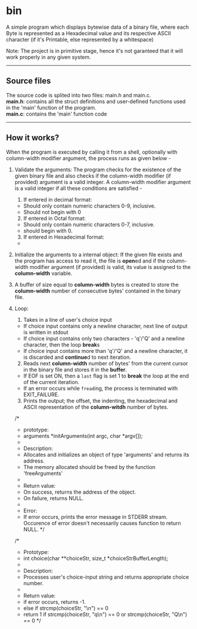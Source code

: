 # bin
A simple program which displays bytewise data of a binary file, where each Byte is represented as a Hexadecimal value and its respective ASCII character (if it's Printable, else represented by a whitespace)

Note: The project is in primitive stage, hence it's not garanteed that it will work properly in any given system.

---

Source files
------------
The source code is splited into two files: main.h and main.c.  
**main.h**: contains all the struct definitions and user-defined functions used in the 'main' function of the program.  
**main.c**: contains the 'main' function code

---

How it works?
-------------

When the program is executed by calling it from a shell, optionally with column-width modifier argument, the process runs as given below -

1. Validate the arguments: The program checks for the existence of the given binary file and also checks if the column-width modifier (if provided) argument is a valid integer. A column-width modifier argument is a valid integer if all these conditions are satisfied -
    1. If entered in decimal format:
      * Should only contain numeric characters 0-9, inclusive.
      * Should not begin with 0
    2. If entered in Octal format:
      * Should only contain numeric characters 0-7, inclusive.
      * should begin with 0.
    3. If entered in Hexadecimal format:
      *
2. Initialize the arguments to a internal object: If the given file exists and the program has access to read it, the file is **open**ed and if the column-width modifier argument (if provided) is valid, its value is assigned to the **column-width** variable.
3. A buffer of size equal to **column-width** bytes is created to store the **column-width** number of consecutive bytes' contained in the binary file.
4. Loop:
    1. Takes in a line of user's choice input
      * If choice input contains only a newline character, next line of output is written in stdout
      * If choice input contains only two characters - 'q'/'Q' and a newline character, then the loop **break**s
      * If choice input contains more than 'q'/'Q' and a newline character, it is discarded and **continue**d to next iteration.
    2. Reads next **column-width** number of bytes' from the current cursor in the binary file and stores it in the **buffer**.
      * If EOF is set ON, then a `last` flag is set 1 to **break** the loop at the end of the current iteration.
      * If an error occurs while `fread`ing, the process is terminated with EXIT_FAILURE.
    3. Prints the output; the offset, the indenting, the hexadecimal and ASCII representation of the **column-witdh** number of bytes.


    /*
     * prototype:
     * arguments *initArguments(int argc, char *argv[]);
     *
     * Description:
     * Allocates and initializes an object of type 'arguments' and returns its address.
     * The memory allocated should be freed by the function 'freeArguments'
     *
     * Return value:
     * On success, returns the address of the object.
     * On failure, returns NULL.
     *
     * Error:
     * If error occurs, prints the error message in STDERR stream. Occurence of error doesn't necessarily causes function to return NULL.
     */

     /*
      * Prototype:
      * int choice(char **choiceStr, size_t *choiceStrBufferLength);
      *
      * Description:
      * Processes user's choice-input string and returns appropriate choice number.
      *
      * Return value:
      * if error occurs, returns -1.
      * else if strcmp(choiceStr, "\n") == 0
      * return 1 if strcmp(choiceStr, "q\n") == 0 or strcmp(choiceStr, "Q\n") == 0
      */
